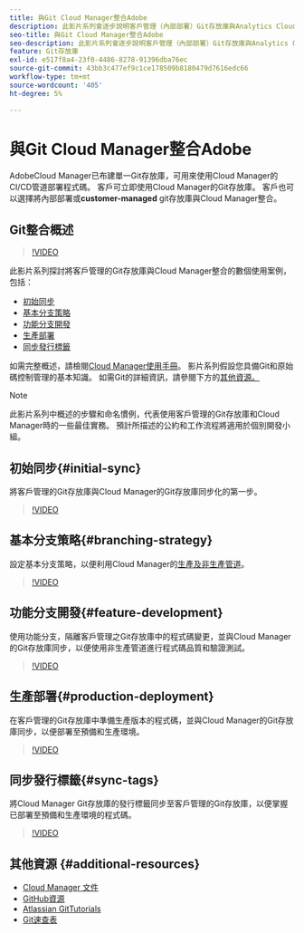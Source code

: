 ```yaml
---
title: 與Git Cloud Manager整合Adobe
description: 此影片系列會逐步說明客戶管理（內部部署）Git存放庫與Analytics Cloud Manager的設定與整合。Adobe
seo-title: 與Git Cloud Manager整合Adobe
seo-description: 此影片系列會逐步說明客戶管理（內部部署）Git存放庫與Analytics Cloud Manager的設定與整合。Adobe
feature: Git存放庫
exl-id: e517f8a4-23f0-4486-8278-91396dba76ec
source-git-commit: 43bb3c477ef9c1ce178509b8180479d7616edc66
workflow-type: tm+mt
source-wordcount: '405'
ht-degree: 5%

---
```


# 與Git Cloud Manager整合Adobe

AdobeCloud Manager已布建單一Git存放庫，可用來使用Cloud Manager的CI/CD管道部署程式碼。 客戶可立即使用Cloud Manager的Git存放庫。 客戶也可以選擇將內部部署或&#x200B;**customer-managed** git存放庫與Cloud Manager整合。

## Git整合概述

>[!VIDEO](https://video.tv.adobe.com/v/28710/)

此影片系列探討將客戶管理的Git存放庫與Cloud Manager整合的數個使用案例，包括：

* [初始同步](#initial-sync)
* [基本分支策略](#branching-strategy)
* [功能分支開發](#feature-development)
* [生產部署](#production-deployment)
* [同步發行標籤](#sync-tags)

如需完整概述，請檢閱[Cloud Manager使用手冊](https://docs.adobe.com/content/help/zh-Hant/experience-manager-cloud-manager/using/introduction-to-cloud-manager.html)。 影片系列假設您具備Git和原始碼控制管理的基本知識。 如需Git的詳細資訊，請參閱下方的[其他資源。](#additional-resources)

>[!NOTE]
>
> 此影片系列中概述的步驟和命名慣例，代表使用客戶管理的Git存放庫和Cloud Manager時的一些最佳實務。 預計所描述的公約和工作流程將適用於個別開發小組。

## 初始同步{#initial-sync}

將客戶管理的Git存放庫與Cloud Manager的Git存放庫同步化的第一步。

>[!VIDEO](https://video.tv.adobe.com/v/28711/?quality=12)

## 基本分支策略{#branching-strategy}

設定基本分支策略，以便利用Cloud Manager的[生產及非生產管道](https://docs.adobe.com/content/help/en/experience-manager-cloud-manager/using/how-to-use/configuring-pipeline.html)。

>[!VIDEO](https://video.tv.adobe.com/v/28712/?quality=12)

## 功能分支開發{#feature-development}

使用功能分支，隔離客戶管理之Git存放庫中的程式碼變更，並與Cloud Manager的Git存放庫同步，以便使用非生產管道進行程式碼品質和驗證測試。

>[!VIDEO](https://video.tv.adobe.com/v/28723/?quality=12)

## 生產部署{#production-deployment}

在客戶管理的Git存放庫中準備生產版本的程式碼，並與Cloud Manager的Git存放庫同步，以便部署至預備和生產環境。

>[!VIDEO](https://video.tv.adobe.com/v/28724/?quality=12)

## 同步發行標籤{#sync-tags}

將Cloud Manager Git存放庫的發行標籤同步至客戶管理的Git存放庫，以便掌握已部署至預備和生產環境的程式碼。

>[!VIDEO](https://video.tv.adobe.com/v/28725/?quality=12)

## 其他資源 {#additional-resources}

* [Cloud Manager 文件](https://docs.adobe.com/content/help/en/experience-manager-cloud-manager/using/introduction-to-cloud-manager.html)
* [GitHub資源](https://try.github.io)
* [Atlassian GitTutorials](https://www.atlassian.com/git/tutorials/what-is-version-control)
* [Git速查表](https://education.github.com/git-cheat-sheet-education.pdf)
